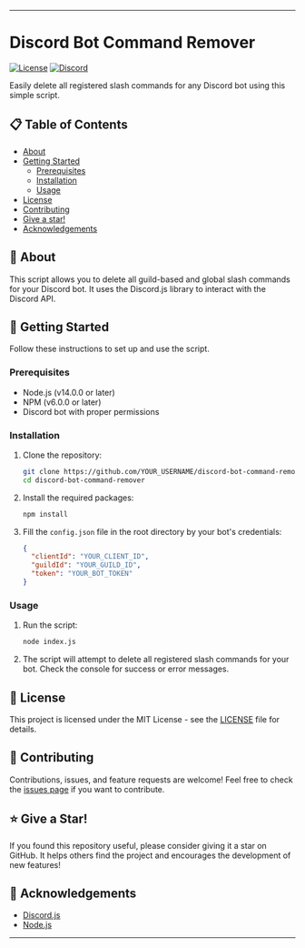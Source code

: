 
---

# Discord Bot Command Remover

[![License](https://img.shields.io/badge/license-MIT-blue.svg)](LICENSE)
[![Discord](https://img.shields.io/discord/CHANNEL_ID.svg?label=discord)](https://discord.gg/YOUR_INVITE_LINK)

Easily delete all registered slash commands for any Discord bot using this simple script.

## 📋 Table of Contents

- [About](#about)
- [Getting Started](#getting-started)
  - [Prerequisites](#prerequisites)
  - [Installation](#installation)
  - [Usage](#usage)
- [License](#license)
- [Contributing](#contributing)
- [Give a star!](#Give-a-Star)
- [Acknowledgements](#acknowledgements)

## 📖 About

This script allows you to delete all guild-based and global slash commands for your Discord bot. It uses the Discord.js library to interact with the Discord API.

## 🚀 Getting Started

Follow these instructions to set up and use the script.

### Prerequisites

- Node.js (v14.0.0 or later)
- NPM (v6.0.0 or later)
- Discord bot with proper permissions

### Installation

1. Clone the repository:
   ```bash
   git clone https://github.com/YOUR_USERNAME/discord-bot-command-remover.git
   cd discord-bot-command-remover
   ```

2. Install the required packages:
   ```bash
   npm install
   ```

3. Fill the `config.json` file in the root directory by your bot's credentials:
   ```json
   {
     "clientId": "YOUR_CLIENT_ID",
     "guildId": "YOUR_GUILD_ID",
     "token": "YOUR_BOT_TOKEN"
   }
   ```

### Usage

1. Run the script:
   ```bash
   node index.js
   ```

2. The script will attempt to delete all registered slash commands for your bot. Check the console for success or error messages.

## 📄 License

This project is licensed under the MIT License - see the [LICENSE](LICENSE) file for details.

## 🤝 Contributing

Contributions, issues, and feature requests are welcome! Feel free to check the [issues page](https://github.com/Rudransh0102/discord-bot-command-remover/issues) if you want to contribute.

## ⭐ Give a Star!
If you found this repository useful, please consider giving it a star on GitHub. It helps others find the project and encourages the development of new features!

## 🙏 Acknowledgements

- [Discord.js](https://discord.js.org/)
- [Node.js](https://nodejs.org/)

---
